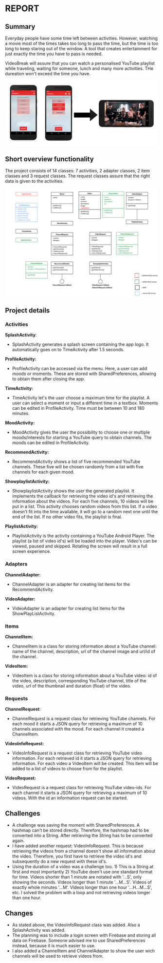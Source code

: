 # REPORT

## Summary 
Everyday people have some time left between activities. However, watching a movie most of the times takes too long to pass the time, but the time is too long to keep staring out of the window. A tool that creates entertainment for just exactly the time you have to pass is needed.

VideoBreak will assure that you can watch a personalised YouTube playlist while traveling, waiting for someone, lunch and many more activities. THe dureation won't exceed the time you have.

![Alt text](https://github.com/teunisvdh/ProjectApp/blob/master/doc/SummaryApp.jpg) 

## Short overview functionality
The project consists of 14 classes: 7 activities, 2 adapter classes, 2 item classes and 3 request classes. The request classes assure that the right data is given to the activities. 

![Alt text](https://github.com/teunisvdh/ProjectApp/blob/master/doc/OverviewApp.jpg)

## Project details
### Activities
**SplashActivity**:

- SplashActivity generates a splash screen containing the app logo. It automatically goes on to TimeActivity after 1.5 seconds.

**ProfileActivity:**

- ProfileActivity can be accessed via the menu. Here, a user can add moods or moments. These are stored with SharedPreferences, allowing to obtain them after closing the app. 
 
**TimeActivity:**

- TimeActivity let's the user choose a maximum time for the playlist. A user can select a moment or input a different time in a textbox. Moments can be edited in ProfileActivity. Time must be between 10 and 180 minutes. 

**MoodActivity:**

- MoodActivity gives the user the possibility to choose one or multiple moods/interests for starting a YouTube query to obtain channels. The moods can be edited in ProfileActivity. 

**RecommendActivity:**

- RecommendActivity shows a list of five recommended YouTube channels. These five will be chosen randomly from a list with five channels for each given mood.

**ShowplaylistActivity:**

- ShowplaylistActivity shows the user the generated playlist. It implements the callback for retrieving the video id's and retrieving the information about the videos. For each five channels, 10 videos will be put in a list. This activity chooses random videos from this list. If a video doesn't fit into the time available, it will go to a random next one until the end of the list. If no other video fits, the playlist is final.

**PlaylistActivity:**

- PlaylistActivity is the activity containing a YouTube Android Player. The playlist (a list of video id's) will be loaded into the player. Video's can be viewed, paused and skipped. Rotating the screen will result in a full screen experience.

### Adapters
**ChannelAdapter:**

- ChannelAdapter is an adapter for creating list items for the RecommendActivity.

**VideoAdapter:**

- VideoAdapter is an adapter for creating list items for the ShowPlayListActivity.

### Items
**ChannelItem:**

- ChannelItem is a class for storing information about a YouTube channel: name of the channel, description, url of the channel image and url/id of the channel.

**VideoItem:**

- VideoItem is a class for storing information about a YouTube video: id of the video, description, corresponding YouTube channel, title of the video, url of the thumbnail and duration (float) of the video.

### Requests
**ChannelRequest**:

- ChannelRequest is a request class for retrieving YouTube channels. For each mood it starts a JSON query for retrieving a maximum of 10 channels associated with the mood. For each channel it created a ChannelItem.

**VideoInfoRequest:**

- VideoInfoRequest is a request class for retrieving YouTube video information. For each retrieved id it starts a JSON query for retrieving information. For each video a VideoItem will be created. This item will be added to a list of videos to choose from for the playlist.

**VideoRequest:**

- VideoRequest is a request class for retrieving YouTube video-ids. For each channel it starts a JSON query for retrieving a maximum of 10 videos. With the id an information request can be started.

## Challenges
- A challenge was saving the moment with SharedPreferences. A hashmap can't be stored directly. Therefore, the hashmap had to be converted into a String. After retrieving the String has to be converted again. 
- I have added another request: VideoInfoRequest. This is because retrieving the videos from a channel doesn't show all information about the video. Therefore, you first have to retrieve the video id's and subsequently do a new request with these id's. 
- Using the duration of a video was a challenge too. 1) This is a String at first and most importantly 2) YouTube doen't use one standard format for time. Videos shorter than 1 minute are notated with '...S', only showing the seconds. Videos longer than 1 minute '...M...S'. Videos of exactly whole minutes '...M'. Videos longer than one hour '...H...M...S', etc. 
I solved the problem with a loop and not retrieving videos longer than one hour. 

## Changes 
- As stated above, the VideoInfoRequest class was added. Also a SplashActivity was added. 
- The planning was to include a login screen with Firebase and storing all data on Firebase. Someone advised me to use SharedPreferences instead, because it is much easier to use. 
- I also added a ChannelItem and ChannelAdapter to show the user wich channels will be used to retrieve videos from. 
